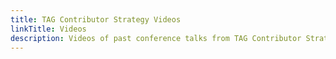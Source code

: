 ```yaml
---
title: TAG Contributor Strategy Videos
linkTitle: Videos
description: Videos of past conference talks from TAG Contributor Strategy
---
```


